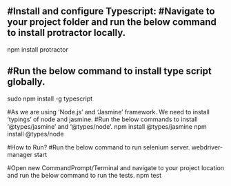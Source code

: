 #Install and configure Typescript:
#Navigate to your project folder and run the below command to install protractor locally.
----------------------------------------------------------------------------------------
npm install protractor

#Run the below command to install type script globally.
------------------------------------------------------
sudo npm install -g typescript

#As we are using ‘Node.js’ and ‘Jasmine’ framework. We need to install ‘typings’ of node and jasmine.
#Run the below commands to install ‘@types/jasmine’ and ‘@types/node’.
npm install @types/jasmine
npm install @types/node

#How to Run?
#Run the below command to run selenium server.
webdriver-manager start

#Open new CommandPrompt/Terminal and navigate to your project location and run the below command to run the tests.
npm test
